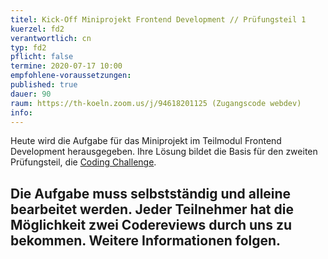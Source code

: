 ```yaml
---
titel: Kick-Off Miniprojekt Frontend Development // Prüfungsteil 1
kuerzel: fd2
verantwortlich: cn
typ: fd2
pflicht: false
termine: 2020-07-17 10:00
empfohlene-voraussetzungen: 
published: true
dauer: 90
raum: https://th-koeln.zoom.us/j/94618201125 (Zugangscode webdev)
info: 
---
```


Heute wird die Aufgabe für das Miniprojekt im Teilmodul Frontend Development herausgegeben. Ihre Lösung bildet die Basis für den zweiten Prüfungsteil, die [Coding Challenge](/mi-bachelor-webdevelopment/lehrveranstaltungen/fd-pruefung-teil-2).

Die Aufgabe muss selbstständig und alleine bearbeitet werden. Jeder Teilnehmer hat die Möglichkeit zwei Codereviews durch uns zu bekommen. Weitere Informationen folgen.
---
